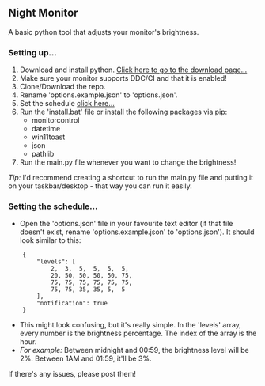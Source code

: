 ## Night Monitor
A basic python tool that adjusts your monitor's brightness.

### Setting up...
1) Download and install python. [Click here to go to the download page...](https://www.python.org/downloads/)
2) Make sure your monitor supports DDC/CI and that it is enabled!
3) Clone/Download the repo.
4) Rename 'options.example.json' to 'options.json'.
5) Set the schedule [click here...](#setting-the-schedule)
6) Run the 'install.bat' file or install the following packages via pip:
   - monitorcontrol
   - datetime
   - win11toast
   - json
   - pathlib
7) Run the main.py file whenever you want to change the brightness!

*Tip:* I'd recommend creating a shortcut to run the main.py file and putting it on your taskbar/desktop - that way you can run it easily.

### Setting the schedule...
- Open the 'options.json' file in your favourite text editor (if that file doesn't exist, rename 'options.example.json' to 'options.json'). It should look similar to this:
```
    {
        "levels": [
            2,  3,  5,  5,  5,  5,
            20, 50, 50, 50, 50, 75,
            75, 75, 75, 75, 75, 75,
            75, 75, 35, 35, 5,  5
        ],
        "notification": true
    }
```
- This might look confusing, but it's really simple. In the 'levels' array, every number is the brightness percentage. The index of the array is the hour.
- *For example:* Between midnight and 00:59, the brightness level will be 2%. Between 1AM and 01:59, it'll be 3%.

If there's any issues, please post them!
